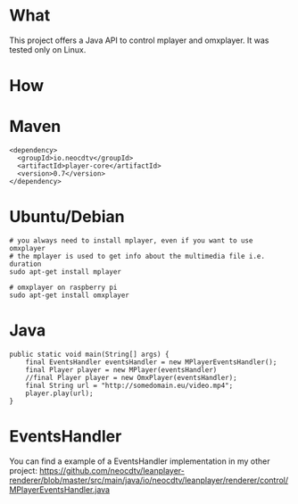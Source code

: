 What
=====
This project offers a Java API to control mplayer and omxplayer. It was tested only on Linux. 

How
=====
Maven
======
    <dependency>
      <groupId>io.neocdtv</groupId>
      <artifactId>player-core</artifactId>
      <version>0.7</version>
    </dependency>
    
Ubuntu/Debian
======
    # you always need to install mplayer, even if you want to use omxplayer
    # the mplayer is used to get info about the multimedia file i.e. duration
    sudo apt-get install mplayer
    
    # omxplayer on raspberry pi 
    sudo apt-get install omxplayer

Java
======
    public static void main(String[] args) {
        final EventsHandler eventsHandler = new MPlayerEventsHandler();
        final Player player = new MPlayer(eventsHandler)
        //final Player player = new OmxPlayer(eventsHandler);
        final String url = "http://somedomain.eu/video.mp4";
        player.play(url);
    }

EventsHandler
======
You can find a example of a EventsHandler implementation in my other project: https://github.com/neocdtv/leanplayer-renderer/blob/master/src/main/java/io/neocdtv/leanplayer/renderer/control/MPlayerEventsHandler.java
